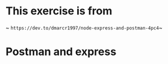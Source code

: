 # This exercise is from

~ `https://dev.to/dmarcr1997/node-express-and-postman-4pc4`~

# Postman and express

